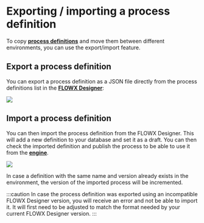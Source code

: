 # Exporting / importing a process definition

To copy [**process definitions**](../../terms/flowx-process-definition) and move them between different environments, you can use the export/import feature.

## Export a process definition

You can export a process definition as a JSON file directly from the process definitions list in the [**FLOWX Designer**](../../terms/flowx-ai-designer):

![](https://s3.eu-west-1.amazonaws.com/docx.flowx.ai/flowx-designer/pf_export_definition.gif)

## Import a process definition

You can then import the process definition from the FLOWX Designer. This will add a new definition to your database and set it as a draft. You can then check the imported definition and publish the process to be able to use it from the [**engine**](../../terms/flowxai-process-engine).

![](https://s3.eu-west-1.amazonaws.com/docx.flowx.ai/flowx-designer/pf_import_proc.gif)

In case a definition with the same name and version already exists in the environment, the version of the imported process will be incremented.

:::caution
In case the process definition was exported using an incompatible FLOWX Designer version, you will receive an error and not be able to import it. It will first need to be adjusted to match the format needed by your current FLOWX Designer version.
:::